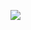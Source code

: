 <img src='https://g.gravizo.com/svg?
 digraph G {
   toby -> tischi -> jk;
   tischi -> jonas;
 }
'/>